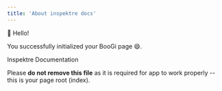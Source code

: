 ```yaml
---
title: 'About inspektre docs'
---
```


:wave: Hello!

You successfully initialized your BooGi page :smile:.

Inspektre Documentation

<Error>

Please **do not remove this file** as it is required for app
to work properly -- this is your page root (index).

</Error>
